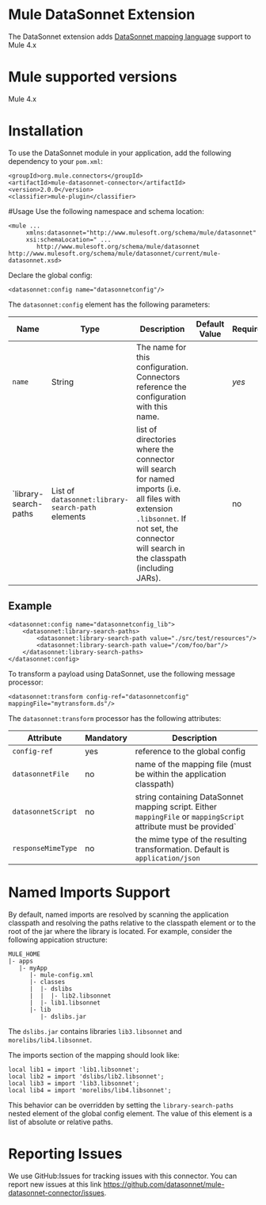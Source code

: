 # Mule DataSonnet Extension

The DataSonnet extension adds [DataSonnet mapping language](http://datasonnet.com) support to Mule 4.x
# Mule supported versions
Mule 4.x

# Installation 

To use the DataSonnet module in your application, add the following dependency to your `pom.xml`:

```
<groupId>org.mule.connectors</groupId>
<artifactId>mule-datasonnet-connector</artifactId>
<version>2.0.0</version>
<classifier>mule-plugin</classifier>
```
#Usage
Use the following namespace and schema location:
```
<mule ... 
     xmlns:datasonnet="http://www.mulesoft.org/schema/mule/datasonnet"
     xsi:schemaLocation=" ...
        http://www.mulesoft.org/schema/mule/datasonnet http://www.mulesoft.org/schema/mule/datasonnet/current/mule-datasonnet.xsd>
```

Declare the global config:
```
<datasonnet:config name="datasonnetconfig"/>
```
The `datasonnet:config` element has the following parameters:

| Name | Type | Description | Default Value | Required |
| ---- | ---- | ----------- | ------------- | -------- |
|`name` | String | The name for this configuration. Connectors reference the configuration with this name. | | *yes*
| `library-search-paths | List of `datasonnet:library-search-path` elements | list of directories where the connector will search for named imports (i.e. all files with extension `.libsonnet`. If not set, the connector will search in the classpath (including JARs). |  | no

## Example

```
<datasonnet:config name="datasonnetconfig_lib">
    <datasonnet:library-search-paths>
        <datasonnet:library-search-path value="./src/test/resources"/>
        <datasonnet:library-search-path value="/com/foo/bar"/>
    </datasonnet:library-search-paths>
</datasonnet:config>
```

To transform a payload using DataSonnet, use the following message processor:

```
<datasonnet:transform config-ref="datasonnetconfig" mappingFile="mytransform.ds"/>
```

The `datasonnet:transform` processor has the following attributes:

| Attribute | Mandatory | Description |
| --------- | --------- | ----------- |
| `config-ref` | yes | reference to the global config |
| `datasonnetFile` | no | name of the mapping file (must be within the application classpath) |
| `datasonnetScript` | no | string containing DataSonnet mapping script. Either `mappingFile` or `mappingScript` attribute must be provided`|
| `responseMimeType` | no | the mime type of the resulting transformation. Default is `application/json`|


# Named Imports Support
By default, named imports are resolved by scanning the application classpath and resolving the paths relative to the classpath element or to the root of the jar where the library is located.
For example, consider the following appication structure:
```
MULE_HOME
|- apps
   |- myApp
      |- mule-config.xml
      |- classes
      |  |- dslibs
      |  |  |- lib2.libsonnet
      |  |- lib1.libsonnet
      |- lib
         |- dslibs.jar      
```

The `dslibs.jar` contains libraries `lib3.libsonnet` and `morelibs/lib4.libsonnet`.

The imports section of the mapping should look like:

```
local lib1 = import 'lib1.libsonnet';
local lib2 = import 'dslibs/lib2.libsonnet';
local lib3 = import 'lib3.libsonnet';
local lib4 = import 'morelibs/lib4.libsonnet';
``` 

This behavior can be overridden by setting the `library-search-paths` nested element of the global config element. The value of this element is a list of absolute or relative paths.

# Reporting Issues

We use GitHub:Issues for tracking issues with this connector. You can report new issues at this link https://github.com/datasonnet/mule-datasonnet-connector/issues.
